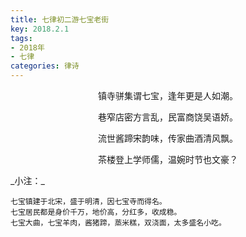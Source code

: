 ```yaml
---
title: 七律初二游七宝老街
key: 2018.2.1
tags: 
- 2018年 
- 七律
categories: 律诗
---
```


<p align="center">镇寺骈集谓七宝，逢年更是人如潮。
</p>
<p align="center">巷窄店密方言乱，民富商饶吴语娇。
</p>
<p align="center">流世酱蹄宋韵味，传家曲酒清风飘。
</p>
<p align="center">茶楼登上学师儒，温婉时节也文豪？
</p>
_小注：_

```
七宝镇建于北宋，盛于明清，因七宝寺而得名。
七宝居民都是身价千万，地价高，分红多，收成稳。
七宝大曲，七宝羊肉，酱猪蹄，蒸米糕，双浇面，太多盛名小吃。
```